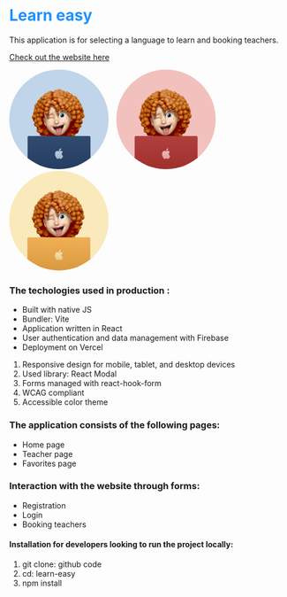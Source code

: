 # <h1 style="color: #1E90FF;">Learn easy</h1>

This application is for selecting a language to learn and booking teachers.

[Check out the website here](https://learn-easy-7lg4.vercel.app/)

<p > <img src="./src/assets/image/blue-theme.jpg" alt="Image 1" width="180" height="180" style="border-radius: 50%; display: inline-block; margin-right: 10px;"> 
 <img src="./src/assets/image/red-theme.jpg" alt="Image 1" width="180" height="180" style="border-radius: 50%; display: inline-block; margin-right: 10px;"> <img src="./src/assets/image/yellow-theme.jpg" alt="Image 2" width="180" height="180" style="border-radius: 50%; display: inline-block;"> </p>

### The techologies used in production :

- Built with native JS
- Bundler: Vite
- Application written in React
- User authentication and data management with Firebase
- Deployment on Vercel

1. Responsive design for mobile, tablet, and desktop devices
2. Used library: React Modal
3. Forms managed with react-hook-form
4. WCAG compliant
5. Accessible color theme

### The application consists of the following pages:

- Home page
- Teacher page
- Favorites page

### Interaction with the website through forms:

- Registration
- Login
- Booking teachers

#### Installation for developers looking to run the project locally:

1. git clone: github code
2. cd: learn-easy
3. npm install
